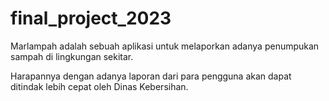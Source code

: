 # final_project_2023

Marlampah adalah sebuah aplikasi untuk melaporkan adanya penumpukan sampah di lingkungan sekitar.

Harapannya dengan adanya laporan dari para pengguna akan dapat ditindak lebih cepat oleh Dinas Kebersihan.





